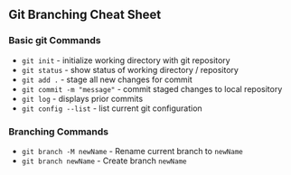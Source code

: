 ## Git Branching Cheat Sheet

### Basic git Commands
* `git init` - initialize working directory with git repository
* `git status` - show status of working directory / repository
* `git add .` - stage all new changes for commit
* `git commit -m "message"` - commit staged changes to local repository
*  `git log` - displays prior commits
* `git config --list` - list current git configuration

### Branching Commands
* `git branch -M newName` - Rename current branch to `newName`
* `git branch newName` - Create branch `newName`
